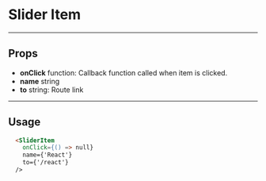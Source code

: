 # Slider Item

----
## Props

* **onClick**        function: Callback function called when item is clicked.
* **name**              string
* **to**                 string: Route link


----
## Usage

```html
  <SliderItem
    onClick={() => null}
    name={'React'}
    to={'/react'}
  />
```
